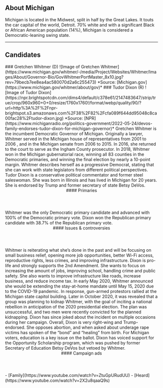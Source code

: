 ## About Michigan
Michigan is located in the Midwest, split in half by the Great Lakes. It touts the car capital of the world, Detroit. 70% white and with a significant Black or African American population (14%), Michigan is considered a Democratic-leaning swing state.

---

## Candidates

<Grid>
  <Box>
    ### Gretchen Whitmer (D)
    ![Image of Gretchen Whitmer](https://www.michigan.gov/whitmer/-/media/Project/Websites/Whitmer/Images/About/Governor-Bio/GovWhitmerPortMaster_8x10.jpg?rev=79becb7ee8ea4ac580070d2a6c255473)
    *Source: [Michigan.gov](https://www.michigan.gov/whitmer/about/gov)*
  </Box>
  <Box>
    ### Tudor Dixon (R)
    ![Image of Tudor Dixon](https://npr.brightspotcdn.com/dims4/default/c378e61/2147483647/strip/true/crop/960x960+0+0/resize/1760x1760!/format/webp/quality/90/?url=http%3A%2F%2Fnpr-brightspot.s3.amazonaws.com%2F38%2F82%2Fcfa089f644dd95048c8ca00fac28%2Ftudor-dixon.jpg)
    *Source: [NPR](https://www.michiganradio.org/politics-government/2022-05-24/devos-family-endorses-tudor-dixon-for-michigan-governor)*
  </Box>

  <Box>
    Gretchen Whitmer is the incumbent Democratic Governor of Michigan. Originally a lawyer, Whitmer served in the Michigan house of representatives from 2001 to 2006 , and in the Michigan senate from 2006 to 2015. In 2016, she returned to the court to serve as the Ingham County prosecutor. In 2018, Whitmer won in the Michigan gubernatorial race, winning all 83 counties in the Democratic primaries, and winning the final election by nearly a 10-point margin. Whitmer describes herself as a progressive Democrat, stating that she can work with state legislators from different political perspectives. 
  </Box>
  <Box>
    Tudor Dixon is a conservative political commentator and former steel saleswoman. She was born in Illinois and has lived in Michigan for 20 years. She is endorsed by Trump and former secretary of state Betsy DeVos.
  </Box>

  <Header>
    #### Primaries
  </Header>
  <Box>
    Whitmer was the only Democratic primary candidate and advanced with 100% of the Democratic primary vote. 
  </Box>
  <Box>
    Dixon won the Republican primary candidate with 38.7% of the Republican primary vote. 
  </Box>

  <Header>
    #### Issues & controversies
  </Header>

  <WideBox>
    Whitmer is reiterating what she’s done in the past and will be focusing on small business relief, opening more job opportunities, better Wi-Fi access, reproductive rights, less crimes, and improving infrastructure. 
Dixon is pro-life and strongly supports the 2nd Amendment. She wants to focus on increasing the amount of jobs, improving school, handling crime and public safety. She also wants to improve infrastructure like roads, increase business, and reduce income tax. 
In early May 2020, Whitmer announced she would be extending the stay-at-home mandate until May 15, 2020 due to the COVID-19 pandemic. In response, gun-armed protestors rallied at the Michigan state capitol building. Later in October 2020, it was revealed that a group was planning to kidnap Whitmer, with the goal of inciting a national rebellion in anticipation of the 2020 presidential election. The plan was unsuccessful, and two men were recently convicted for the planned kidnapping. Dixon has since joked about the incident on multiple occasions during her campaign. Overall, Dixon is very right-wing and Trump-endorsed. She opposes abortion, and when asked about underage rape victims has spoken of the “bond” and “healing” from birth. For Michigan voters, education is a key issue on the ballot. Dixon has voiced support for the Opportunity Scholarship program, which was pushed by former Secretary of Education Betsy DeVos but vetoed by Whitmer. 
  </WideBox>
 
  <Header>
    #### Campaign ads
  </Header>
  <Box>
    - [Family](https://www.youtube.com/watch?v=ZtuGpURudUU)
  </Box>
  <Box>
    - [Heard](https://www.youtube.com/watch?v=2X2u8qaaQ9s)
  </Box>
</Grid>
